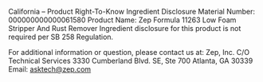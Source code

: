  
 
 
California – Product Right-To-Know Ingredient Disclosure 
Material Number: 000000000000061580 
Product Name: Zep Formula 11263 Low Foam Stripper And Rust Remover 
Ingredient disclosure for this product is not required per SB 258 Regulation. 
 
For additional information or question, please contact us at: 
Zep, Inc. 
C/O Technical Services 
3330 Cumberland Blvd. SE, Ste 700 
Atlanta, GA 30339 
Email: asktech@zep.com 
 
 
 
 
